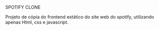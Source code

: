 SPOTIFY CLONE

Projeto de cópia do frontend estático do site web do spotify, utilizando apenas Html, css e javascript.
